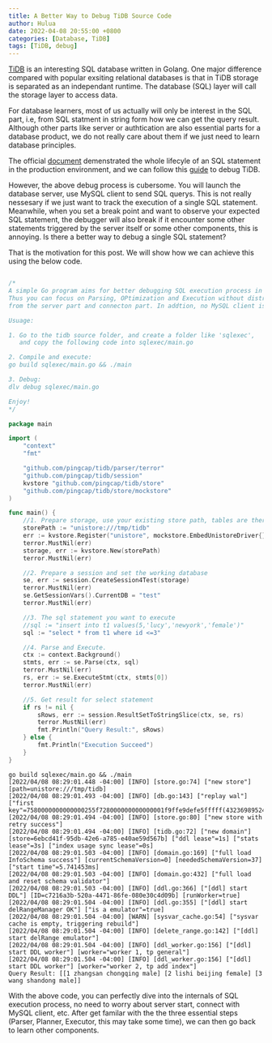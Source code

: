 ```yaml
---
title: A Better Way to Debug TiDB Source Code
author: Hulua
date: 2022-04-08 20:55:00 +0800
categories: [Database, TiDB]
tags: [TiDB, debug]
---
```



[TiDB]( https://github.com/pingcap/tidb ) is an interesting SQL database written in Golang. One major difference compared with popular exsiting relational databases is that in TiDB storage is separated as an independant runtime. The database (SQL) layer will call the storage layer to access data.

For database learners, most of us actually will only be interest in the SQL part, i.e, from SQL statment in string form how we can get the query result. Although other parts like server or authtication are also essential parts for a database product, we do not really care about them if we just need to learn database principles.

The official [document](https://pingcap.github.io/tidb-dev-guide/understand-tidb/the-lifecycle-of-a-statement.html) demenstrated the whole lifecyle of an SQL statement in the production environment, and we can follow this [guide](https://pingcap.github.io/tidb-dev-guide/get-started/debug-and-profile.html) to debug TiDB.

However, the above debug process is cubersome. You will launch the database server, use MySQL client to send SQL querys. This is not really nessesary if we just want to track the execution of a single SQL statement.  Meanwhile, when you set a break point and want to observe your expected SQL statement, the debugger will also break if it encounter some other statements triggered by the server itself or some other components, this is annoying. Is there a better way to debug a single SQL statement?

That is the motivation for this post. We will show how we can achieve this using the below code.

```go

/*
A simple Go program aims for better debugging SQL execution process in TiDB.
Thus you can focus on Parsing, OPtimization and Execution without distraction
from the server part and connecton part. In addtion, no MySQL client is required.

Usuage:

1. Go to the tidb source folder, and create a folder like 'sqlexec', 
   and copy the following code into sqlexec/main.go

2. Compile and execute:
go build sqlexec/main.go && ./main

3. Debug:
dlv debug sqlexec/main.go

Enjoy!
*/

package main

import (
	"context"
	"fmt"

	"github.com/pingcap/tidb/parser/terror"
	"github.com/pingcap/tidb/session"
	kvstore "github.com/pingcap/tidb/store"
	"github.com/pingcap/tidb/store/mockstore"
)

func main() {
	//1. Prepare storage, use your existing store path, tables are there
	storePath := "unistore:///tmp/tidb"
	err := kvstore.Register("unistore", mockstore.EmbedUnistoreDriver{})
	terror.MustNil(err)
	storage, err := kvstore.New(storePath)
	terror.MustNil(err)

	//2. Prepare a session and set the working database
	se, err := session.CreateSession4Test(storage)
	terror.MustNil(err)
	se.GetSessionVars().CurrentDB = "test"
	terror.MustNil(err)

	//3. The sql statement you want to execute
	//sql := "insert into t1 values(5,'lucy','newyork','female')"
	sql := "select * from t1 where id <=3"

	//4. Parse and Execute.
	ctx := context.Background()
	stmts, err := se.Parse(ctx, sql)
	terror.MustNil(err)
	rs, err := se.ExecuteStmt(ctx, stmts[0])
	terror.MustNil(err)

	//5. Get result for select statement
	if rs != nil {
		sRows, err := session.ResultSetToStringSlice(ctx, se, rs)
		terror.MustNil(err)
		fmt.Println("Query Result:", sRows)
	} else {
		fmt.Println("Execution Succeed")
	}
}
``` 

```console
go build sqlexec/main.go && ./main
[2022/04/08 08:29:01.448 -04:00] [INFO] [store.go:74] ["new store"] [path=unistore:///tmp/tidb]
[2022/04/08 08:29:01.493 -04:00] [INFO] [db.go:143] ["replay wal"] ["first key"=7580000000000000255f728000000000000001f9ffe9defe5fffff(432369895244562432)]
[2022/04/08 08:29:01.494 -04:00] [INFO] [store.go:80] ["new store with retry success"]
[2022/04/08 08:29:01.494 -04:00] [INFO] [tidb.go:72] ["new domain"] [store=6ebcd41f-95db-42e6-a785-e40ae59d567b] ["ddl lease"=1s] ["stats lease"=3s] ["index usage sync lease"=0s]
[2022/04/08 08:29:01.503 -04:00] [INFO] [domain.go:169] ["full load InfoSchema success"] [currentSchemaVersion=0] [neededSchemaVersion=37] ["start time"=5.741453ms]
[2022/04/08 08:29:01.503 -04:00] [INFO] [domain.go:432] ["full load and reset schema validator"]
[2022/04/08 08:29:01.503 -04:00] [INFO] [ddl.go:366] ["[ddl] start DDL"] [ID=c7216a3b-520a-4471-86fe-080e30c4d09b] [runWorker=true]
[2022/04/08 08:29:01.504 -04:00] [INFO] [ddl.go:355] ["[ddl] start delRangeManager OK"] ["is a emulator"=true]
[2022/04/08 08:29:01.504 -04:00] [WARN] [sysvar_cache.go:54] ["sysvar cache is empty, triggering rebuild"]
[2022/04/08 08:29:01.504 -04:00] [INFO] [delete_range.go:142] ["[ddl] start delRange emulator"]
[2022/04/08 08:29:01.504 -04:00] [INFO] [ddl_worker.go:156] ["[ddl] start DDL worker"] [worker="worker 1, tp general"]
[2022/04/08 08:29:01.504 -04:00] [INFO] [ddl_worker.go:156] ["[ddl] start DDL worker"] [worker="worker 2, tp add index"]
Query Result: [[1 zhangsan chongqing male] [2 lishi beijing female] [3 wang shandong male]]

```

With the above code, you can perfectly dive into the internals of SQL execution process, no need to worry about server start, connect with MySQL client, etc. After get familar with the the three essential steps (Parser, Planner, Executor, this may take some time), we can then go back to learn other components.